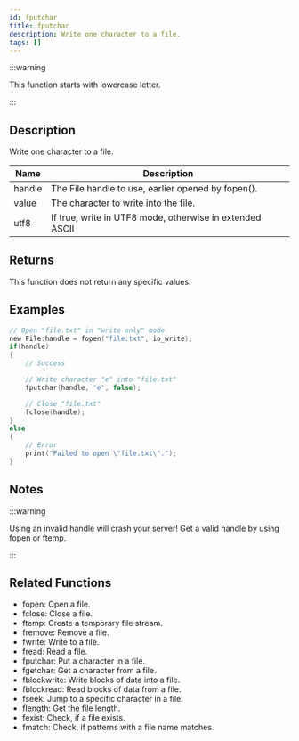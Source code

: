 ```yaml
---
id: fputchar
title: fputchar
description: Write one character to a file.
tags: []
---
```


:::warning

This function starts with lowercase letter.

:::

## Description

Write one character to a file.

| Name   | Description                                              |
| ------ | -------------------------------------------------------- |
| handle | The File handle to use, earlier opened by fopen().       |
| value  | The character to write into the file.                    |
| utf8   | If true, write in UTF8 mode, otherwise in extended ASCII |

## Returns

This function does not return any specific values.

## Examples

```c
// Open "file.txt" in "write only" mode
new File:handle = fopen("file.txt", io_write);
if(handle)
{
	// Success

	// Write character "e" into "file.txt"
	fputchar(handle, 'e', false);

	// Close "file.txt"
	fclose(handle);
}
else
{
	// Error
	print("Failed to open \"file.txt\".");
}
```

## Notes

:::warning

Using an invalid handle will crash your server! Get a valid handle by using fopen or ftemp.

:::

## Related Functions

- fopen: Open a file.
- fclose: Close a file.
- ftemp: Create a temporary file stream.
- fremove: Remove a file.
- fwrite: Write to a file.
- fread: Read a file.
- fputchar: Put a character in a file.
- fgetchar: Get a character from a file.
- fblockwrite: Write blocks of data into a file.
- fblockread: Read blocks of data from a file.
- fseek: Jump to a specific character in a file.
- flength: Get the file length.
- fexist: Check, if a file exists.
- fmatch: Check, if patterns with a file name matches.
